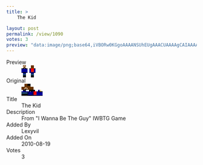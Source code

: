 ```yaml
---
title: >
    The Kid

layout: post
permalink: /view/1090
votes: 3
preview: "data:image/png;base64,iVBORw0KGgoAAAANSUhEUgAAACUAAAAgCAIAAAAaMSbnAAAABnRSTlMA/wD/AP5AXyvrAAABCUlEQVRIiWP8//8fAwykmzAxYAMzz/zDKo4GiNHOgind3dsHZ5cWFxFjE/EA3UUQy/gdiiAkst00sQ8TUNdKRuT4+3RwAlZFfPYFxJhFZvxBAhMCPh6gY3hS3TIGtPBkZMRuPbIaPICY8GTEquLrmekMDAzcJpkE7UZ24n8c7mDEwWZgYJiJQ0s6texjwW0HMe5Ak0onqIZw/qMuGO72YcnvVATnVMUYGBgYbtPePqhNGIDK9uGyBg6oGX8ELWPA8B/hDIQHGN9uJqgGe3mGB+ApX4gBaOX1bBx2pBJlFhHaBzT/yTido8QsYrQP9/JsuNtHzfYLMdqHe3ii5L+AgABKzCJGO73jDwB532J4ETrucQAAAABJRU5ErkJggg=="
---
```

<dl class="side-by-side">
<dt>Preview</dt>
<dd>
    <img class="preview" src="data:image/png;base64,iVBORw0KGgoAAAANSUhEUgAAACUAAAAgCAIAAAAaMSbnAAAABnRSTlMA/wD/AP5AXyvrAAABCUlEQVRIiWP8//8fAwykmzAxYAMzz/zDKo4GiNHOgind3dsHZ5cWFxFjE/EA3UUQy/gdiiAkst00sQ8TUNdKRuT4+3RwAlZFfPYFxJhFZvxBAhMCPh6gY3hS3TIGtPBkZMRuPbIaPICY8GTEquLrmekMDAzcJpkE7UZ24n8c7mDEwWZgYJiJQ0s6texjwW0HMe5Ak0onqIZw/qMuGO72YcnvVATnVMUYGBgYbtPePqhNGIDK9uGyBg6oGX8ELWPA8B/hDIQHGN9uJqgGe3mGB+ApX4gBaOX1bBx2pBJlFhHaBzT/yTido8QsYrQP9/JsuNtHzfYLMdqHe3ii5L+AgABKzCJGO73jDwB532J4ETrucQAAAABJRU5ErkJggg==">
</dd>
<dt>Original</dt>
<dd>
    <img class="preview" src="data:image/png;base64,iVBORw0KGgoAAAANSUhEUgAAAEAAAAAgCAYAAACinX6EAAAA9ElEQVR42u3YwRHCIBAFUGzCU65WYAdWQBWxG6+O3ViAFuPBM2JmGIHEZQlrDOwy85McOLAPktmJUonR75WBYqekUvcQAAEQAAHAAAAwbQMggASg6QKrB8Iu9HE9BWEF4Ip+f9T8O3sACoTVA8RHn/pVqAYgbnBYA7A6AalWt8E+4WLC5PX2GzunJLnre97OQSgERkVrrYcIAA8Adq9AXHBpPljeoryE8+0FDGJDSv9HUBQ89Yyb/3eA7nA0JVkeIHuDBEAABKBCgPtuO+TnADO+qhOhA3CFswKIi2YFABW/CIDr8+dmDEANVsUJWEe+/L8AxwtZmCGt2YNaNgAAAABJRU5ErkJggg==">
</dd>
<dt>Title</dt>
<dd>The Kid</dd>
<dt>Description</dt>
<dd>From "I Wanna Be The Guy" IWBTG Game</dd>
<dt>Added By</dt>
<dd>Lexyvil</dd>
<dt>Added On</dt>
<dd>2010-08-19</dd>
<dt>Votes</dt>
<dd>3</dd>
</dl>
